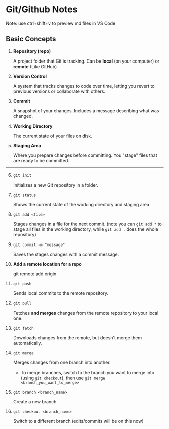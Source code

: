 # Git/Github Notes

Note: use ctrl+shift+v to preview md files in VS Code

## Basic Concepts

1. **Repository (repo)**

   A project folder that Git is tracking. Can be **local** (on your computer) or **remote** (Like GitHub)

2. **Version Control**

   A system that tracks changes to code over time, letting you revert to previous versions or collaborate with others.

3. **Commit**

   A snapshot of your changes. Includes a message describing what was changed.

4. **Working Directory**

   The current state of your files on disk.

5. **Staging Area**

   Where you prepare changes before committing. You "stage" files that are ready to be committed.

---

6. `git init`

   Initializes a new Git repository in a folder.

7. `git status`

   Shows the current state of the working directory and staging area

8. `git add <file>`

   Stages changes in a file for the next commit. (note you can `git add *` to stage all files in the working directory, while `git add .` does the whole repository)

9. `git commit -m "message"`

   Saves the stages changes with a commit message.

10. **Add a remote location for a repo**

    git remote add origin <link to repo>

11. `git push`

    Sends local commits to the remote repository.

12. `git pull`

    Fetches **and merges** changes from the remote repository to your local one.

13. `git fetch`

    Downloads changes from the remote, but doesn't merge them automatically.

14. `git merge`

    Merges changes from one branch into another.

    - To merge branches, switch to the branch you want to merge into (using `git checkout`), then use `git merge <branch_you_want_to_merge>`

15. `git branch <branch_name>`

    Create a new branch

16. `git checkout <branch_name>`

    Switch to a different branch (edits/commits will be on this now)
